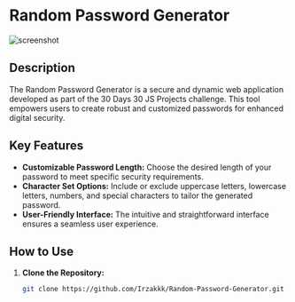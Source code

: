 # Random Password Generator



![screenshot](https://github.com/Irzakkk/Random-Password-Generator/assets/90833112/a454a74d-e750-4f79-827a-68f45c368393)
## Description

The Random Password Generator is a secure and dynamic web application developed as part of the 30 Days 30 JS Projects challenge. This tool empowers users to create robust and customized passwords for enhanced digital security.

## Key Features

- **Customizable Password Length:** Choose the desired length of your password to meet specific security requirements.
- **Character Set Options:** Include or exclude uppercase letters, lowercase letters, numbers, and special characters to tailor the generated password.
- **User-Friendly Interface:** The intuitive and straightforward interface ensures a seamless user experience.

## How to Use

1. **Clone the Repository:**
   ```bash
   git clone https://github.com/Irzakkk/Random-Password-Generator.git
